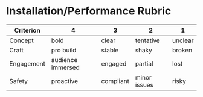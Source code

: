 # Installation/Performance Rubric

| Criterion | 4 | 3 | 2 | 1 |
|---|---|---|---|---|
| Concept | bold | clear | tentative | unclear |
| Craft | pro build | stable | shaky | broken |
| Engagement | audience immersed | engaged | partial | lost |
| Safety | proactive | compliant | minor issues | risky |
